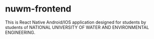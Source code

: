 # nuwm-frontend
This is React Native Android/IOS application designed for students by students of NATIONAL UNIVERSITY OF WATER AND ENVIRONMENTAL ENGINEERING.
